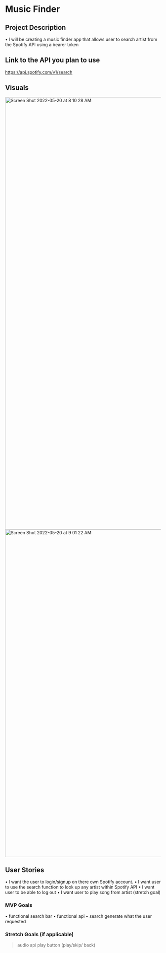 # Music Finder
## Project Description 
 •  I will be creating a music finder app that allows user to search artist from the Spotify API using a bearer token 

## Link to the API you plan to use

https://api.spotify.com/v1/search


## Visuals 

<img width="1394" alt="Screen Shot 2022-05-20 at 8 10 28 AM" src="https://user-images.githubusercontent.com/101987493/169540152-13d7bfb9-35d2-44e0-88fb-930c20c2eb65.png">

<img width="1057" alt="Screen Shot 2022-05-20 at 9 01 22 AM" src="https://user-images.githubusercontent.com/101987493/169544965-58d9e170-3c37-4aff-a08e-b39c8f48a7af.png">

## User Stories
•  I want the user to login/signup on there own Spotify account.
•  I want user to use the search function to look up any artist within Spotify API 
•  I want user to be able to log out
•  I want user to play song from artist (stretch goal) 

### MVP Goals
•  functional search bar
•  functional api 
•  search generate what the user requested 



### Stretch Goals (if applicable)
> audio api
> play button (play/skip/ back)




